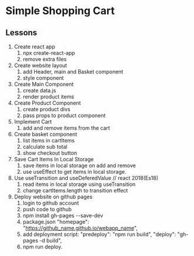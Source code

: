 # Simple Shopping Cart

## Lessons

1. Create react app
    1. npx create-react-app
    2. remove extra files
2.  Create website layout
    1. add Header, main and Basket component
    2. style component  
3.  Create Main Component
    1. create data.js
    2. render product items 
4.  Create Product Component
    1. create product divs
    2. pass props to product component  
5. Implement Cart
    1. add and remove items from the cart   
6. Create basket component
    1. list items in cartItems
    2. calculate sub total
    3. show checkout button 
7. Save Cart Items In Local Storage
    1. save items in local storage on add and remove
    2. use useEffect to get items in local storage.   
8. Use useTransition and useDeferedValue // react 2018(Es18)
    1. read items in local storage using useTransition
    2. change cartItems.length to transition effect
9. Deploy website on github pages
    1. login to github account
    2. push code to github
    3. npm install gh-pages --save-dev
    4. package.json "homepage": "https://github_name.github.io/webapp_name",
    5. add deployment script: "predeploy": "npm run build", "deploy": "gh-pages -d build",
    6. npm run deploy.